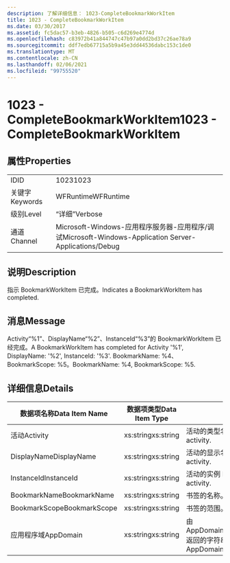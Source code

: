 ```yaml
---
description: 了解详细信息： 1023-CompleteBookmarkWorkItem
title: 1023 - CompleteBookmarkWorkItem
ms.date: 03/30/2017
ms.assetid: fc5dac57-b3eb-4826-b505-c6d269e4774d
ms.openlocfilehash: c83972b41a844747c47b97a0dd2bd37c26ae78a9
ms.sourcegitcommit: ddf7edb67715a5b9a45e3dd44536dabc153c1de0
ms.translationtype: MT
ms.contentlocale: zh-CN
ms.lasthandoff: 02/06/2021
ms.locfileid: "99755520"
---
```

# <a name="1023---completebookmarkworkitem"></a><span data-ttu-id="6cea5-103">1023 - CompleteBookmarkWorkItem</span><span class="sxs-lookup"><span data-stu-id="6cea5-103">1023 - CompleteBookmarkWorkItem</span></span>

## <a name="properties"></a><span data-ttu-id="6cea5-104">属性</span><span class="sxs-lookup"><span data-stu-id="6cea5-104">Properties</span></span>  
  
|||  
|-|-|  
|<span data-ttu-id="6cea5-105">ID</span><span class="sxs-lookup"><span data-stu-id="6cea5-105">ID</span></span>|<span data-ttu-id="6cea5-106">1023</span><span class="sxs-lookup"><span data-stu-id="6cea5-106">1023</span></span>|  
|<span data-ttu-id="6cea5-107">关键字</span><span class="sxs-lookup"><span data-stu-id="6cea5-107">Keywords</span></span>|<span data-ttu-id="6cea5-108">WFRuntime</span><span class="sxs-lookup"><span data-stu-id="6cea5-108">WFRuntime</span></span>|  
|<span data-ttu-id="6cea5-109">级别</span><span class="sxs-lookup"><span data-stu-id="6cea5-109">Level</span></span>|<span data-ttu-id="6cea5-110">“详细”</span><span class="sxs-lookup"><span data-stu-id="6cea5-110">Verbose</span></span>|  
|<span data-ttu-id="6cea5-111">通道</span><span class="sxs-lookup"><span data-stu-id="6cea5-111">Channel</span></span>|<span data-ttu-id="6cea5-112">Microsoft-Windows-应用程序服务器-应用程序/调试</span><span class="sxs-lookup"><span data-stu-id="6cea5-112">Microsoft-Windows-Application Server-Applications/Debug</span></span>|  
  
## <a name="description"></a><span data-ttu-id="6cea5-113">说明</span><span class="sxs-lookup"><span data-stu-id="6cea5-113">Description</span></span>  

 <span data-ttu-id="6cea5-114">指示 BookmarkWorkItem 已完成。</span><span class="sxs-lookup"><span data-stu-id="6cea5-114">Indicates a BookmarkWorkItem has completed.</span></span>  
  
## <a name="message"></a><span data-ttu-id="6cea5-115">消息</span><span class="sxs-lookup"><span data-stu-id="6cea5-115">Message</span></span>  

 <span data-ttu-id="6cea5-116">Activity“%1”、DisplayName“%2”、InstanceId“%3”的 BookmarkWorkItem 已经完成。</span><span class="sxs-lookup"><span data-stu-id="6cea5-116">A BookmarkWorkItem has completed for Activity '%1', DisplayName: '%2', InstanceId: '%3'.</span></span> <span data-ttu-id="6cea5-117">BookmarkName: %4、BookmarkScope: %5。</span><span class="sxs-lookup"><span data-stu-id="6cea5-117">BookmarkName: %4, BookmarkScope: %5.</span></span>  
  
## <a name="details"></a><span data-ttu-id="6cea5-118">详细信息</span><span class="sxs-lookup"><span data-stu-id="6cea5-118">Details</span></span>  
  
|<span data-ttu-id="6cea5-119">数据项名称</span><span class="sxs-lookup"><span data-stu-id="6cea5-119">Data Item Name</span></span>|<span data-ttu-id="6cea5-120">数据项类型</span><span class="sxs-lookup"><span data-stu-id="6cea5-120">Data Item Type</span></span>|<span data-ttu-id="6cea5-121">说明</span><span class="sxs-lookup"><span data-stu-id="6cea5-121">Description</span></span>|  
|--------------------|--------------------|-----------------|  
|<span data-ttu-id="6cea5-122">活动</span><span class="sxs-lookup"><span data-stu-id="6cea5-122">Activity</span></span>|<span data-ttu-id="6cea5-123">xs:string</span><span class="sxs-lookup"><span data-stu-id="6cea5-123">xs:string</span></span>|<span data-ttu-id="6cea5-124">活动的类型名称。</span><span class="sxs-lookup"><span data-stu-id="6cea5-124">The type name of the activity.</span></span>|  
|<span data-ttu-id="6cea5-125">DisplayName</span><span class="sxs-lookup"><span data-stu-id="6cea5-125">DisplayName</span></span>|<span data-ttu-id="6cea5-126">xs:string</span><span class="sxs-lookup"><span data-stu-id="6cea5-126">xs:string</span></span>|<span data-ttu-id="6cea5-127">活动的显示名称。</span><span class="sxs-lookup"><span data-stu-id="6cea5-127">The display name of the activity.</span></span>|  
|<span data-ttu-id="6cea5-128">InstanceId</span><span class="sxs-lookup"><span data-stu-id="6cea5-128">InstanceId</span></span>|<span data-ttu-id="6cea5-129">xs:string</span><span class="sxs-lookup"><span data-stu-id="6cea5-129">xs:string</span></span>|<span data-ttu-id="6cea5-130">活动的实例 ID。</span><span class="sxs-lookup"><span data-stu-id="6cea5-130">The instance id of the activity.</span></span>|  
|<span data-ttu-id="6cea5-131">BookmarkName</span><span class="sxs-lookup"><span data-stu-id="6cea5-131">BookmarkName</span></span>|<span data-ttu-id="6cea5-132">xs:string</span><span class="sxs-lookup"><span data-stu-id="6cea5-132">xs:string</span></span>|<span data-ttu-id="6cea5-133">书签的名称。</span><span class="sxs-lookup"><span data-stu-id="6cea5-133">The name of the bookmark.</span></span>|  
|<span data-ttu-id="6cea5-134">BookmarkScope</span><span class="sxs-lookup"><span data-stu-id="6cea5-134">BookmarkScope</span></span>|<span data-ttu-id="6cea5-135">xs:string</span><span class="sxs-lookup"><span data-stu-id="6cea5-135">xs:string</span></span>|<span data-ttu-id="6cea5-136">书签的范围。</span><span class="sxs-lookup"><span data-stu-id="6cea5-136">The scope of the bookmark.</span></span>|  
|<span data-ttu-id="6cea5-137">应用程序域</span><span class="sxs-lookup"><span data-stu-id="6cea5-137">AppDomain</span></span>|<span data-ttu-id="6cea5-138">xs:string</span><span class="sxs-lookup"><span data-stu-id="6cea5-138">xs:string</span></span>|<span data-ttu-id="6cea5-139">由 AppDomain.CurrentDomain.FriendlyName 返回的字符串。</span><span class="sxs-lookup"><span data-stu-id="6cea5-139">The string returned by AppDomain.CurrentDomain.FriendlyName.</span></span>|
